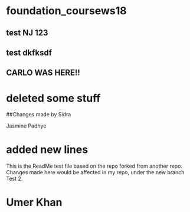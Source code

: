 # foundation_coursews18


##  test NJ 123
 

##  test dkfksdf
##  CARLO WAS HERE!!


# deleted some stuff



##Changes made by Sidra

Jasmine Padhye


# added new lines

This is the ReadMe test file based on the repo forked from another repo.
Changes made here would be affected in my repo, under the new branch Test 2.

# Umer Khan



